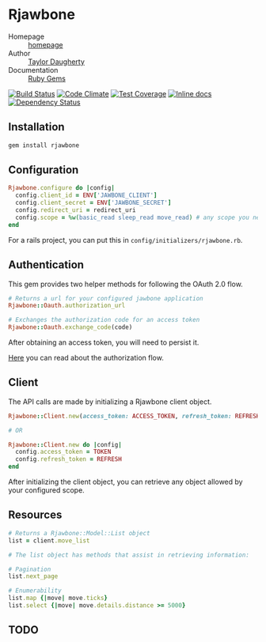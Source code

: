 # Rjawbone

<dl>
  <dt>Homepage</dt><dd><a href="#">homepage</a></dd>
  <dt>Author</dt><dd><a href="">Taylor Daugherty</a></dd>
  <dt>Documentation</dt><dd><a href="#">Ruby Gems</a></dd>
</dl>

[![Build Status](https://travis-ci.org/tylrd/rjawbone.svg?branch=master)](https://travis-ci.org/tylrd/rjawbone)
[![Code Climate](https://codeclimate.com/github/tylrd/rjawbone/badges/gpa.svg)](https://codeclimate.com/github/tylrd/rjawbone)
[![Test Coverage](https://codeclimate.com/github/tylrd/rjawbone/badges/coverage.svg)](https://codeclimate.com/github/tylrd/rjawbone/coverage)
[![Inline docs](http://inch-ci.org/github/tylrd/rjawbone.svg?branch=master)](http://inch-ci.org/github/tylrd/rjawbone)
[![Dependency Status](https://gemnasium.com/tylrd/rjawbone.svg)](https://gemnasium.com/tylrd/rjawbone)

## Installation

```ruby
gem install rjawbone
```


## Configuration

```ruby
Rjawbone.configure do |config|
  config.client_id = ENV['JAWBONE_CLIENT']
  config.client_secret = ENV['JAWBONE_SECRET']
  config.redirect_uri = redirect_uri
  config.scope = %w(basic_read sleep_read move_read) # any scope you need here
end
```

For a rails project, you can put this in `config/initializers/rjawbone.rb`.


## Authentication

This gem provides two helper methods for following the OAuth 2.0 flow.

```ruby
# Returns a url for your configured jawbone application
Rjawbone::Oauth.authorization_url 

# Exchanges the authorization code for an access token
Rjawbone::Oauth.exchange_code(code)
```

After obtaining an access token, you will need to persist it.

[Here](https://jawbone.com/up/developer/authentication) you can read about the authorization flow.

## Client

The API calls are made by initializing a Rjawbone client object. 

```ruby
Rjawbone::Client.new(access_token: ACCESS_TOKEN, refresh_token: REFRESH)

# OR

Rjawbone::Client.new do |config|
  config.access_token = TOKEN
  config.refresh_token = REFRESH
end
```

After initializing the client object, you can retrieve any object allowed by your configured scope.

## Resources

```ruby
# Returns a Rjawbone::Model::List object
list = client.move_list

# The list object has methods that assist in retrieving information:

# Pagination
list.next_page

# Enumerability
list.map {|move| move.ticks}
list.select {|move| move.details.distance >= 5000}
```

## TODO


